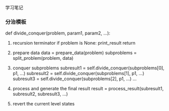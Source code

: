 学习笔记
### 分治模板
def divide_conquer(problem, param1, param2, ...):
  1. recursion terminator
  if problem is None:
	print_result
	return

  2. prepare data
  data = prepare_data(problem)
  subproblems = split_problem(problem, data)

  3. conquer subproblems
  subresult1 = self.divide_conquer(subproblems[0], p1, ...)
  subresult2 = self.divide_conquer(subproblems[1], p1, ...)
  subresult3 = self.divide_conquer(subproblems[2], p1, ...)
  …

  4. process and generate the final result
  result = process_result(subresult1, subresult2, subresult3, …)
  5. revert the current level states
